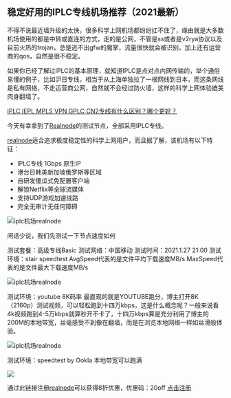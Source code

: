 ## 稳定好用的IPLC专线机场推荐（2021最新）

不得不说最近墙升级的太快，很多科学上网机场都纷纷扛不住了，缘由就是大多数机场使用的都是中转或直连的方式，走的是公网，不管是ss或者是v2rya协议以及目前火热的trojan，总是逃不出gfw的魔掌，流量很快就会被识别，加上还有运营商的qos，自然是很不稳定。

如果你已经了解过IPLC的基本原理，就知道IPLC是点对点内网传输的，举个通俗易懂的例子，比如沪日专线，相当于从上海单独拉了一根网线到日本，而这条网线是私有网络，不走运营商公网，自然就不会经过防火墙，这样的科学上网体验媲美肉身翻墙了。

[IPLC IEPL MPLS VPN GPLC CN2专线有什么区别？哪个更好？](https://freeroad.org/84.html "IPLC IEPL MPLS VPN GPLC CN2专线有什么区别？哪个更好？")

今天有幸拿到了[Realnode](https://realnode.cloud/#/register?code=bIG0Tl5P "Realnode")的测试节点，全部采用IPLC专线。

[realnode](https://realnode.cloud/#/register?code=bIG0Tl5P "realnode")适合追求极度稳定性的科学上网用户，而且据了解，该机场有以下特征：

- IPLC专线 1Gbps 原生IP
- 港台日韩美新加坡俄罗斯等区域
- 自研发傻瓜式免配置客户端
- 解锁Netflix等全球流媒体
- 支持UDP游戏加速线路
- 完全无审计无任何障碍

![iplc机场realnode](https://freeroad.org/wp-content/uploads/2021/02/3-4.png "iplc机场realnode")

闲话少说，我们先测试一下节点速度如何

测试套餐：高级专线Basic
测试网络：中国移动
测试时间：2021.1.27 21:00
测试环境：stair speedtest
AvgSpeed代表的是文件平均下载速度MB/s
MaxSpeed代表的是文件最大下载速度MB/s

![iplc机场realnode](https://freeroad.org/wp-content/uploads/2021/02/4JrKL.png "iplc机场realnode")

测试环境：youtube 8K码率
最直观的就是YOUTUBE跑分，博主打开8K（2160p）测试视频，可以轻松跑到十四万kbps，这是什么概念呢？一般来说看4k视频跑到4-5万kbps就算秒开不卡了，十四万kbps算是充分利用了博主的200M的本地带宽，丝毫感受不到像在翻墙，而是在浏览本地网络一样如丝滑般体验。

![iplc机场realnode](https://freeroad.org/wp-content/uploads/2021/02/4JFHU.jpg "iplc机场realnode")

测试环境：speedtest by Ookla
本地带宽可以跑满

[![](https://freeroad.org/wp-content/uploads/2021/02/4JEqf.jpg)](iplc机场realnode)

通过此链接注册[realnode](https://realnode.cloud/#/register?code=bIG0Tl5Phttp:// "realnode")可以获得8折优惠，优惠码：20off
[点击注册](https://realnode.cloud/#/register?code=bIG0Tl5P "点击注册")
